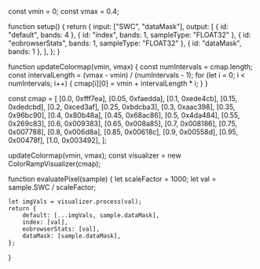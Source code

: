 const vmin = 0;
const vmax = 0.4;

function setup() {
    return {
        input: ["SWC", "dataMask"],
        output: [
            { id: "default", bands: 4 },
            { id: "index", bands: 1, sampleType: "FLOAT32" },
            { id: "eobrowserStats", bands: 1, sampleType: "FLOAT32" },
            { id: "dataMask", bands: 1 },
        ],
    };
}

function updateColormap(vmin, vmax) {
    const numIntervals = cmap.length;
    const intervalLength = (vmax - vmin) / (numIntervals - 1);
    for (let i = 0; i < numIntervals; i++) {
        cmap[i][0] = vmin + intervalLength * i;
    }
}

const cmap = [
    [0.0, 0xfff7ea],
    [0.05, 0xfaedda],
    [0.1, 0xede4cb],
    [0.15, 0xdedcbd],
    [0.2, 0xced3af],
    [0.25, 0xbdcba3],
    [0.3, 0xaac398],
    [0.35, 0x96bc90],
    [0.4, 0x80b48a],
    [0.45, 0x68ac86],
    [0.5, 0x4da484],
    [0.55, 0x269c83],
    [0.6, 0x009383],
    [0.65, 0x008a85],
    [0.7, 0x008186],
    [0.75, 0x007788],
    [0.8, 0x006d8a],
    [0.85, 0x00618c],
    [0.9, 0x00558d],
    [0.95, 0x00478f],
    [1.0, 0x003492],
];

updateColormap(vmin, vmax);
const visualizer = new ColorRampVisualizer(cmap);

function evaluatePixel(sample) {
    let scaleFactor = 1000;
    let val = sample.SWC / scaleFactor;

    let imgVals = visualizer.process(val);
    return {
        default: [...imgVals, sample.dataMask],
        index: [val],
        eobrowserStats: [val],
        dataMask: [sample.dataMask],
    };
}
